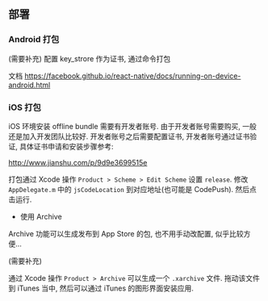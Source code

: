 
部署
----

### Android 打包

(需要补充) 配置 key_strore 作为证书, 通过命令打包

文档 https://facebook.github.io/react-native/docs/running-on-device-android.html

### iOS 打包

iOS 环境安装 offline bundle 需要有开发者账号.
由于开发者账号需要购买, 一般还是加入开发团队比较好.
开发者账号之后需要配置证书, 开发者账号通过证书验证, 具体证书申请和安装步骤参考:

http://www.jianshu.com/p/9d9e3699515e

打包通过 Xcode 操作 `Product > Scheme > Edit Scheme` 设置 `release`.
修改 `AppDelegate.m` 中的 `jsCodeLocation` 到对应地址(也可能是 CodePush).
然后点击运行.

* 使用 Archive

Archive 功能可以生成发布到 App Store 的包, 也不用手动改配置, 似乎比较方便...

(需要补充)

通过 Xcode 操作 `Product > Archive` 可以生成一个 `.xarchive` 文件.
拖动该文件到 iTunes 当中, 然后可以通过 iTunes 的图形界面安装应用.
